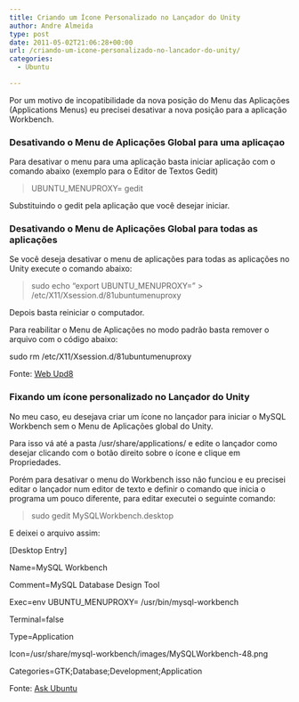 ```yaml
---
title: Criando um Ícone Personalizado no Lançador do Unity
author: Andre Almeida
type: post
date: 2011-05-02T21:06:28+00:00
url: /criando-um-icone-personalizado-no-lancador-do-unity/
categories:
  - Ubuntu

---
```

Por um motivo de incopatibilidade da nova posição do Menu das Aplicações (Applications Menus) eu precisei desativar a nova posição para a aplicação Workbench.

### Desativando o Menu de Aplicações Global para uma aplicaçao

Para desativar o menu para uma aplicação basta iniciar aplicação com o comando abaixo (exemplo para o Editor de Textos Gedit)

> UBUNTU_MENUPROXY= gedit

Substituindo o gedit pela aplicação que você desejar iniciar.

### Desativando o Menu de Aplicações Global para todas as aplicações

Se você deseja desativar o menu de aplicações para todas as aplicações no Unity execute o comando abaixo:

> sudo echo &#8220;export UBUNTU_MENUPROXY=&#8221; > /etc/X11/Xsession.d/81ubuntumenuproxy

Depois basta reiniciar o computador.

Para reabilitar o Menu de Aplicações no modo padrão basta remover o arquivo com o código abaixo:
  
sudo rm /etc/X11/Xsession.d/81ubuntumenuproxy

Fonte: [Web Upd8][1]

### Fixando um ícone personalizado no Lançador do Unity

No meu caso, eu desejava criar um ícone no lançador para iniciar o MySQL Workbench sem o Menu de Aplicações global do Unity.

Para isso vá até a pasta /usr/share/applications/ e edite o lançador como desejar clicando com o botão direito sobre o ícone e clique em Propriedades.

Porém para desativar o menu do Workbench isso não funciou e eu precisei editar o lançador num editor de texto e definir o comando que inicia o programa um pouco diferente, para editar executei o seguinte comando:

> sudo gedit MySQLWorkbench.desktop

E deixei o arquivo assim:
  
[Desktop Entry]
  
Name=MySQL Workbench
  
Comment=MySQL Database Design Tool
  
Exec=env UBUNTU_MENUPROXY= /usr/bin/mysql-workbench
  
Terminal=false
  
Type=Application
  
Icon=/usr/share/mysql-workbench/images/MySQLWorkbench-48.png
  
Categories=GTK;Database;Development;Application

Fonte: [Ask Ubuntu][1]

 [1]: http://www.webupd8.org/2011/03/disable-appmenu-global-menu-in-ubuntu.html